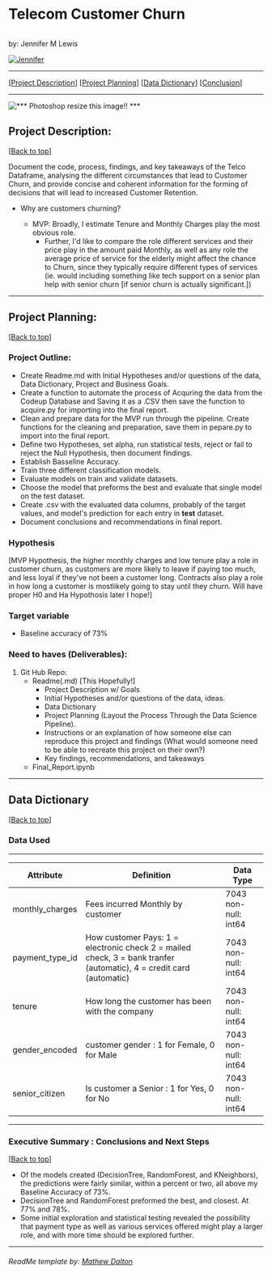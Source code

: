 # <a name="top"></a>Telecom Customer Churn
![]()

by: Jennifer M Lewis

<p>
  <a href="https://github.com/JenniferMLewis" target="_blank">
    <img alt="Jennifer" src="https://img.shields.io/github/followers/JenniferMLewis?label=Follow Jenn&style=social" />
  </a>
</p>


***
[[Project Description](#project_description)]
[[Project Planning](#planning)]
[[Data Dictionary](#dictionary)]
[[Conclusion](#conclusion)]
___

<img alt="*** Photoshop resize this image!! ***" src="https://images.unsplash.com/photo-1659219870520-1008aba7dd64?ixlib=rb-1.2.1&ixid=MnwxMjA3fDB8MHxwaG90by1wYWdlfHx8fGVufDB8fHx8&auto=format&fit=crop&w=2080&q=80">

## <a name="project_description"></a>Project Description:
[[Back to top](#top)]

Document the code, process, findings, and key takeaways of the Telco Dataframe, analysing the different circumstances that lead to Customer Churn, and provide concise and coherent information for the forming of decisions that will lead to increased Customer Retention.

- Why are customers churning?
        
        
    - MVP: Broadly, I estimate Tenure and Monthly Charges play the most obvious role.
        - Further, I'd like to compare the role different services and their price play in the amount paid Monthly, as well as any role the average price of service for the elderly might affect the chance to Churn, since they typically require different types of services (ie. would including something like tech support on a senior plan help with senior churn [if senior churn is actually significant.])

***
## <a name="planning"></a>Project Planning: 
[[Back to top](#top)]

### Project Outline:

- Create Readme.md with Initial Hypotheses and/or questions of the data, Data Dictionary, Project and Business Goals.
- Create a function to automate the process of Acquring the data from the Codeup Database and Saving it as a .CSV then save the function to acquire.py for importing into the final report.
- Clean and prepare data for the MVP run through the pipeline. Create functions for the cleaning and preparation, save them in pepare.py to import into the final report.
- Define two Hypotheses, set alpha, run statistical tests, reject or fail to reject the Null Hypothesis, then document findings.
- Establish Basseline Accuracy.
- Train three different classification models.
- Evaluate models on train and validate datasets.
- Choose the model that preforms the best and evaluate that single model on the test dataset.
- Create .csv with the evaluated data columns, probably of the target values, and model's prediction for each entry in __test__ dataset.
- Document conclusions and recommendations in final report.
        
### Hypothesis

[MVP Hypothesis, the higher monthly charges and low tenure play a role in customer churn, as customers are more likely to leave if paying too much, and less loyal if they've not been a customer long. Contracts also play a role in how long a customer is mostlikely going to stay until they churn. Will have proper H0 and Ha Hypothosis later I hope!]

### Target variable

- Baseline accuracy of 73%

### Need to haves (Deliverables):

1. Git Hub Repo:
    - Readme(.md) [This Hopefully!]
        - Project Description w/ Goals
        - Initial Hypotheses and/or questions of the data, ideas.
        - Data Dictionary
        - Project Planning (Layout the Process Through the Data Science Pipeline).
        - Instructions or an explanation of how someone else can reproduce this project and findings (What would someone need to be able to recreate this project on their own?)
        - Key findings, recommendations, and takeaways
    - Final_Report.ipynb

***

## <a name="dictionary"></a>Data Dictionary  
[[Back to top](#top)]

### Data Used
---
| Attribute | Definition | Data Type |
| ----- | ----- | ----- |
| monthly_charges | Fees incurred Monthly by customer | 7043 non-null: int64 |
| payment_type_id | How customer Pays: 1 = electronic check 2 = mailed check, 3 = bank tranfer (automatic), 4 = credit card (automatic) | 7043 non-null: int64 |
| tenure | How long the customer has been with the company | 7043 non-null: int64 |
| gender_encoded | customer gender : 1 for Female, 0 for Male | 7043 non-null: int64 |
| senior_citizen | Is customer a Senior : 1 for Yes, 0 for No | 7043 non-null: int64 |

***

### <a name="conclusion"></a>Executive Summary : Conclusions and Next Steps
[[Back to top](#top)]


- Of the models created (DecisionTree, RandomForest, and KNeighbors), the predictions were fairly similar, within a percent or two, all above my Baseline Accuracy of 73%.
- DecisionTree and RandomForest preformed the best, and closest. At 77% and 78%.
- Some initial exploration and statistical testing revealed the possibility that payment type as well as various services offered might play a larger role, and with more time should be explored further.

***

###### ReadMe template by: <a href="https://github.com/mdalton87" target="_blank">Mathew Dalton</a>
</p>
